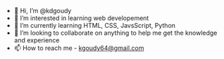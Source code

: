- 👋 Hi, I’m @kdgoudy
- 👀 I’m interested in learning web developement
- 🌱 I’m currently learning HTML, CSS, JavsScript, Python
- 💞️ I’m looking to collaborate on anything to help me get the knowledge and experience
- 📫 How to reach me  - kgoudy64@gmail.com

<!---
kdgoudy/kdgoudy is a ✨ special ✨ repository because its `README.md` (this file) appears on your GitHub profile.
You can click the Preview link to take a look at your changes.
--->
